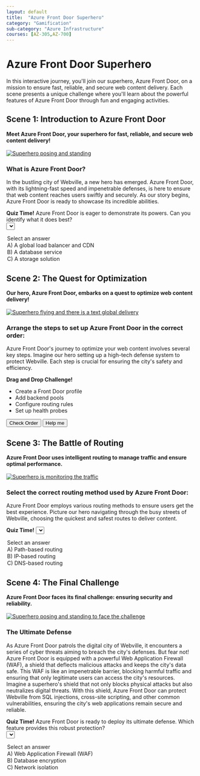 ```yaml
---
layout: default
title:  "Azure Front Door Superhero"
category: "Gamification"
sub-category: "Azure Infrastructure"
courses: [AZ-305,AZ-700]
---
```

# Azure Front Door Superhero
In this interactive journey, you'll join our superhero, Azure Front Door, on a mission to ensure fast, reliable, and secure web content delivery. Each scene presents a unique challenge where you'll learn about the powerful features of Azure Front Door through fun and engaging activities.

## Scene 1: Introduction to Azure Front Door

**Meet Azure Front Door, your superhero for fast, reliable, and secure web content delivery!**
<br><br>
<a href="./images/fd1.png" download>
  <img src="./images/fd1.png" alt="Superhero posing and standing">
</a>

### What is Azure Front Door?
In the bustling city of Webville, a new hero has emerged. Azure Front Door, with its lightning-fast speed and impenetrable defenses, is here to ensure that web content reaches users swiftly and securely. As our story begins, Azure Front Door is ready to showcase its incredible abilities.

**Quiz Time!** Azure Front Door is eager to demonstrate its powers. Can you identify what it does best?
<br>
<select id="quiz-dropdown-1" onchange="checkAnswer1()" class="styled-dropdown">
  <option value="">Select an answer</option>
  <option value="correct">A) A global load balancer and CDN</option>
  <option value="wrong1">B) A database service</option>
  <option value="wrong2">C) A storage solution</option>
</select>
<p id="feedback-1"></p>

<script>
  function checkAnswer1() {
    var dropdown = document.getElementById("quiz-dropdown-1");
    var feedback = document.getElementById("feedback-1");
    if (dropdown.value === "correct") {
      feedback.textContent = "Correct!";
      feedback.style.color = "green";
    } else {
      feedback.textContent = "Think about what a superhero for web content delivery would do.";
      feedback.style.color = "red";
    }
  }
</script>


## Scene 2: The Quest for Optimization

**Our hero, Azure Front Door, embarks on a quest to optimize web content delivery!**
<br><br>
<a href="./images/fd2.jpeg" download>
  <img src="./images/fd2.jpeg" alt="Superhero flying and there is a text global delivery">
</a>

### Arrange the steps to set up Azure Front Door in the correct order:
Azure Front Door's journey to optimize your web content involves several key steps. Imagine our hero setting up a high-tech defense system to protect Webville. Each step is crucial for ensuring the city's safety and efficiency.

**Drag and Drop Challenge!**
<ul id="sortable-setup" class="styled-list">
  <li class="ui-state-default" data-order="1">Create a Front Door profile</li>
  <li class="ui-state-default" data-order="2">Add backend pools</li>
  <li class="ui-state-default" data-order="3">Configure routing rules</li>
  <li class="ui-state-default" data-order="4">Set up health probes</li>
</ul>

<button onclick="checkOrderSetup()">Check Order</button>
<button onclick="helpMeSetup()">Help me</button>

<p id="feedback-setup"></p>

<script src="https://code.jquery.com/jquery-3.6.0.min.js"></script>
<script src="https://code.jquery.com/ui/1.12.1/jquery-ui.min.js"></script>
<link rel="stylesheet" href="https://code.jquery.com/ui/1.12.1/themes/base/jquery-ui.css">

<script>
  $(function() {
    $("#sortable-setup").sortable();
    $("#sortable-setup").disableSelection();
  });

  function checkOrderSetup() {
    var items = $("#sortable-setup li");
    var correct = true;
    items.each(function(index) {
      if ($(this).data("order") !== index + 1) {
        correct = false;
      }
    });
    var feedback = document.getElementById("feedback-setup");
    if (correct) {
      feedback.textContent = "Correct order!";
      feedback.style.color = "green";
    } else {
      feedback.textContent = "Think about the logical sequence of setting up a defense system.";
      feedback.style.color = "red";
    }
  }

  function helpMeSetup() {
    var items = $("#sortable-setup li").sort(function(a, b) {
      return $(a).data("order") - $(b).data("order");
    });
    $("#sortable-setup").html(items);
    document.getElementById("feedback-setup").textContent = "Here is the correct order.";
    document.getElementById("feedback-setup").style.color = "blue";
  }
</script>

## Scene 3: The Battle of Routing

**Azure Front Door uses intelligent routing to manage traffic and ensure optimal performance.**
<br><br>
<a href="./images/fd3.png" download>
  <img src="./images/fd3.png" alt="Superhero is monitoring the traffic">
</a>

### Select the correct routing method used by Azure Front Door:
Azure Front Door employs various routing methods to ensure users get the best experience. Picture our hero navigating through the busy streets of Webville, choosing the quickest and safest routes to deliver content.

**Quiz Time!**
<select id="quiz-dropdown-2" onchange="checkAnswer2()" class="styled-dropdown">
  <option value="">Select an answer</option>
  <option value="correct">A) Path-based routing</option>
  <option value="wrong1">B) IP-based routing</option>
  <option value="wrong2">C) DNS-based routing</option>
</select>
<p id="feedback-2"></p>

<script>
  function checkAnswer2() {
    var dropdown = document.getElementById("quiz-dropdown-2");
    var feedback = document.getElementById("feedback-2");
    if (dropdown.value === "correct") {
      feedback.textContent = "Correct!";
      feedback.style.color = "green";
    } else {
      feedback.textContent = "Think about the best path a superhero would take to navigate a city.";
      feedback.style.color = "red";
    }
  }
</script>

## Scene 4: The Final Challenge

**Azure Front Door faces its final challenge: ensuring security and reliability.**
<br><br>
<a href="./images/fd1.png" download>
  <img src="./images/fd1.png" alt="Superhero posing and standing to face the challenge">
</a>

### The Ultimate Defense
As Azure Front Door patrols the digital city of Webville, it encounters a series of cyber threats aiming to breach the city's defenses. But fear not! Azure Front Door is equipped with a powerful Web Application Firewall (WAF), a shield that deflects malicious attacks and keeps the city's data safe. This WAF is like an impenetrable barrier, blocking harmful traffic and ensuring that only legitimate users can access the city's resources.
<br>
Imagine a superhero's shield that not only blocks physical attacks but also neutralizes digital threats. With this shield, Azure Front Door can protect Webville from SQL injections, cross-site scripting, and other common vulnerabilities, ensuring the city's web applications remain secure and reliable.

**Quiz Time!** Azure Front Door is ready to deploy its ultimate defense. Which feature provides this robust protection?
<br>
<select id="quiz-dropdown-3" onchange="checkAnswer3()" class="styled-dropdown">
  <option value="">Select an answer</option>
  <option value="correct">A) Web Application Firewall (WAF)</option>
  <option value="wrong1">B) Database encryption</option>
  <option value="wrong2">C) Network isolation</option>
</select>
<p id="feedback-3"></p>

<script>
  function checkAnswer3() {
    var dropdown = document.getElementById("quiz-dropdown-3");
    var feedback = document.getElementById("feedback-3");
    if (dropdown.value === "correct") {
      feedback.textContent = "Correct!";
      feedback.style.color = "green";
    } else {
      feedback.textContent = "Think about a superhero's shield that protects against attacks.";
      feedback.style.color = "red";
    }
  }
</script>


